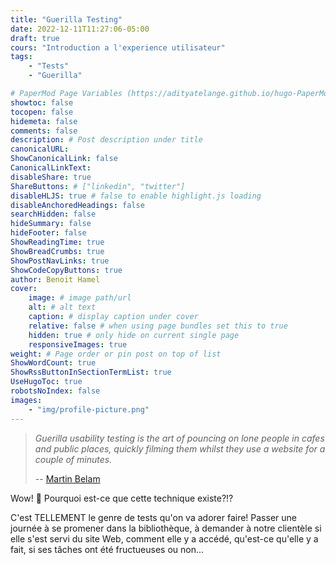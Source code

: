 ```yaml
---
title: "Guerilla Testing"
date: 2022-12-11T11:27:06-05:00
draft: true
cours: "Introduction a l'experience utilisateur"
tags:
    - "Tests"
    - "Guerilla"

# PaperMod Page Variables (https://adityatelange.github.io/hugo-PaperMod/posts/papermod/papermod-variables/#page-variables)
showtoc: false
tocopen: false
hidemeta: false
comments: false
description: # Post description under title
canonicalURL: 
ShowCanonicalLink: false
CanonicalLinkText:
disableShare: true
ShareButtons: # ["linkedin", "twitter"]
disableHLJS: true # false to enable highlight.js loading
disableAnchoredHeadings: false
searchHidden: false
hideSummary: false
hideFooter: false
ShowReadingTime: true
ShowBreadCrumbs: true
ShowPostNavLinks: true
ShowCodeCopyButtons: true
author: Benoit Hamel
cover:
    image: # image path/url
    alt: # alt text
    caption: # display caption under cover
    relative: false # when using page bundles set this to true
    hidden: true # only hide on current single page
    responsiveImages: true
weight: # Page order or pin post on top of list
ShowWordCount: true
ShowRssButtonInSectionTermList: true
UseHugoToc: true
robotsNoIndex: false
images:
    - "img/profile-picture.png"
---
```


> *Guerilla usability testing is the art of pouncing on lone people in cafes*
> *and public places, quickly filming them whilst they use a website for a*
> *couple of minutes.*
>
> -- [Martin Belam](https://uxdesign.cc/fitbit-a-usability-case-study-b23e4c539c3c)
<!--more-->

Wow! :star_struck: Pourquoi est-ce que cette technique existe?!? 

C'est TELLEMENT le genre de tests qu'on va adorer faire! Passer une journée à se promener
dans la bibliothèque, à demander à notre clientèle si elle s'est servi du site Web, comment
elle y a accédé, qu'est-ce qu'elle y a fait, si ses tâches ont été fructueuses ou non...
